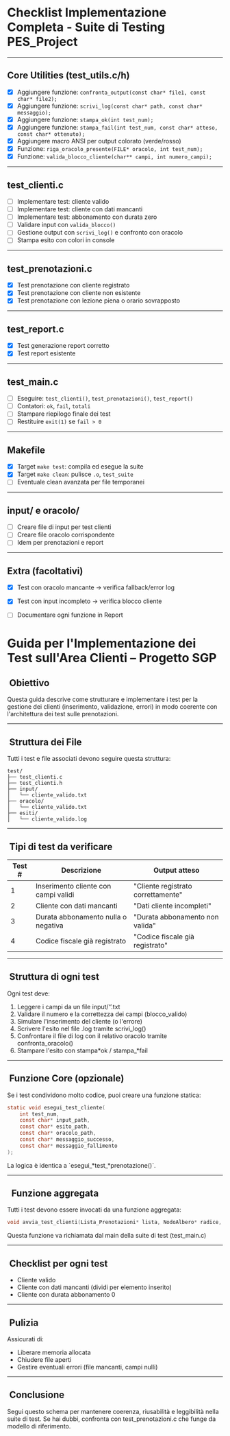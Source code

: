 #  Checklist Implementazione Completa - Suite di Testing PES_Project

---

##  Core Utilities (test_utils.c/h)

- [X] Aggiungere funzione: `confronta_output(const char* file1, const char* file2);`
- [X] Aggiungere funzione: `scrivi_log(const char* path, const char* messaggio);`
- [X] Aggiungere funzione: `stampa_ok(int test_num);`
- [X] Aggiungere funzione: `stampa_fail(int test_num, const char* atteso, const char* ottenuto);`
- [X] Aggiungere macro ANSI per output colorato (verde/rosso)
- [X] Funzione: `riga_oracolo_presente(FILE* oracolo, int test_num);`
- [X] Funzione: `valida_blocco_cliente(char** campi, int numero_campi);`

---

##  test_clienti.c

- [ ] Implementare test: cliente valido
- [ ] Implementare test: cliente con dati mancanti
- [ ] Implementare test: abbonamento con durata zero
- [ ] Validare input con `valida_blocco()`
- [ ] Gestione output con `scrivi_log()` e confronto con oracolo
- [ ] Stampa esito con colori in console

---

##  test_prenotazioni.c

- [X] Test prenotazione con cliente registrato
- [X] Test prenotazione con cliente non esistente
- [X] Test prenotazione con lezione piena o orario sovrapposto

---

##  test_report.c

- [X] Test generazione report corretto
- [X] Test report esistente

---

##  test_main.c

- [ ] Eseguire: `test_clienti()`, `test_prenotazioni()`, `test_report()`
- [ ] Contatori: `ok`, `fail`, `totali`
- [ ] Stampare riepilogo finale dei test
- [ ] Restituire `exit(1)` se `fail > 0`

---

##  Makefile

- [X] Target `make test`: compila ed esegue la suite
- [X] Target `make clean`: pulisce `.o`, `test_suite`
- [ ] Eventuale clean avanzata per file temporanei

---

## input/ e oracolo/

- [ ] Creare file di input per test clienti
- [ ] Creare file oracolo corrispondente
- [ ] Idem per prenotazioni e report

---

##  Extra (facoltativi)

- [X] Test con oracolo mancante -> verifica fallback/error log
- [X] Test con input incompleto -> verifica blocco cliente
- [ ] Documentare ogni funzione in Report


# Guida per l'Implementazione dei Test sull'Area Clienti – Progetto SGP

##  Obiettivo

Questa guida descrive come strutturare e implementare i test per la gestione dei clienti (inserimento, validazione, errori) in modo coerente con l'architettura dei test sulle prenotazioni.

---

##  Struttura dei File

Tutti i test e file associati devono seguire questa struttura:

```
test/
├── test_clienti.c
├── test_clienti.h
├── input/
│   └── cliente_valido.txt
├── oracolo/
│   └── cliente_valido.txt
├── esiti/
│   └── cliente_valido.log
```

---

##  Tipi di test da verificare

| Test # | Descrizione                          | Output atteso                      |
| ------ | ------------------------------------ | ---------------------------------- |
| 1      | Inserimento cliente con campi validi | "Cliente registrato correttamente" |
| 2      | Cliente con dati mancanti            | "Dati cliente incompleti"          |
| 3      | Durata abbonamento nulla o negativa  | "Durata abbonamento non valida"    |
| 4      | Codice fiscale già registrato        | "Codice fiscale già registrato"    |

---

##  Struttura di ogni test

Ogni test deve:

1. Leggere i campi da un file input/‘’.txt
2. Validare il numero e la correttezza dei campi (blocco\_valido)
3. Simulare l'inserimento del cliente (o l'errore)
4. Scrivere l'esito nel file .log tramite scrivi\_log()
5. Confrontare il file di log con il relativo oracolo tramite confronta\_oracolo()
6. Stampare l'esito con stampa*ok / stampa\_*fail

---

##  Funzione Core (opzionale)

Se i test condividono molto codice, puoi creare una funzione statica:

```c
static void esegui_test_cliente(
    int test_num,
    const char* input_path,
    const char* esito_path,
    const char* oracolo_path,
    const char* messaggio_successo,
    const char* messaggio_fallimento
);
```

La logica è identica a \`esegui\_*test\_*prenotazione()\`.

---

##   Funzione aggregata

Tutti i test devono essere invocati da una funzione aggregata:

```c
void avvia_test_clienti(Lista_Prenotazioni* lista, NodoAlbero* radice, Catalogo_Lezioni* catalogo);
```

Questa funzione va richiamata dal main della suite di test (test\_main.c)

---

##  Checklist per ogni test

* Cliente valido
* Cliente con dati mancanti (dividi per elemento inserito)
* Cliente con durata abbonamento 0

---

##  Pulizia

Assicurati di:

* Liberare memoria allocata&#x20;
* Chiudere file aperti
* Gestire eventuali errori (file mancanti, campi nulli)

---

##  Conclusione

Segui questo schema per mantenere coerenza, riusabilità e leggibilità nella suite di test. Se hai dubbi, confronta con test\_prenotazioni.c che funge da modello di riferimento.
